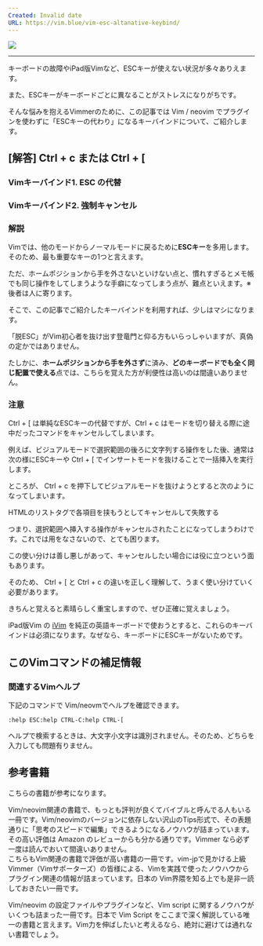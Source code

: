 ```yaml
---
Created: Invalid date
URL: https://vim.blue/vim-esc-altanative-keybind/
---
```

[![](https://vim.blue/wp-content/uploads/2019/11/vim_esc_alternate.gif)](https://vim.blue/wp-content/uploads/2019/11/vim_esc_alternate.gif)

---

キーボードの故障やiPad版Vimなど、ESCキーが使えない状況が多々ありえます。

また、ESCキーがキーボードごとに異なることがストレスになりがちです。

そんな悩みを抱えるVimmerのために、この記事では Vim / neovim でプラグインを使わずに「ESCキーの代わり」になるキーバインドについて、ご紹介します。

## **[**解答**]** Ctrl + c または Ctrl + [

### Vimキーバインド1. ESC の代替

### Vimキーバインド2. 強制キャンセル

### 解説

Vimでは、他のモードからノーマルモードに戻るために**ESCキー**を多用します。そのため、最も重要なキーの1つと言えます。

ただ、ホームポジションから手を外さないといけない点と、慣れすぎるとメモ帳でも同じ操作をしてしまうような手癖になってしまう点が、難点といえます。※後者は人に寄ります。

そこで、この記事でご紹介したキーバインドを利用すれば、少しはマシになります。

「脱ESC」がVim初心者を抜け出す登竜門と仰る方もいらっしゃいますが、真偽の定かではありません。

たしかに、**ホームポジションから手を外さず**に済み、**どのキーボードでも全く同じ配置で使える**点では、こちらを覚えた方が利便性は高いのは間違いありません。

### 注意

Ctrl + [ は単純なESCキーの代替ですが、Ctrl + c はモードを切り替える際に途中だったコマンドをキャンセルしてしまいます。

例えば、ビジュアルモードで選択範囲の後ろに文字列する操作をした後、通常は次の様にESCキーや Ctrl + [ でインサートモードを抜けることで一括挿入を実行します。

ところが、 Ctrl + c を押下してビジュアルモードを抜けようとすると次のようになってしまいます。

HTMLのリストタグで各項目を挟もうとしてキャンセルして失敗する

つまり、選択範囲へ挿入する操作がキャンセルされたことになってしまうわけです。これでは用をなさないので、とても困ります。

この使い分けは善し悪しがあって、キャンセルしたい場合には役に立つという面もあります。

そのため、 Ctrl + [ と Ctrl + c の違いを正しく理解して、うまく使い分けていく必要があります。

きちんと覚えると素晴らしく重宝しますので、ぜひ正確に覚えましょう。

iPad版Vim の [iVim](https://itunes.apple.com/jp/app/ivim/id1266544660?mt=8) を純正の英語キーボードで使おうとすると、これらのキーバインドは必須になります。なぜなら、キーボードにESCキーがないためです。

## このVim**コマンド**の補足情報

### 関連するVimヘルプ

下記のコマンドで Vim/neovmでヘルプを確認できます。

```
:help ESC:help CTRL-C:help CTRL-[
```

ヘルプで検索するときは、大文字小文字は識別されません。そのため、どちらを入力しても問題有りません。

## 参考書籍

こちらの書籍が参考になります。

Vim/neovim関連の書籍で、もっとも評判が良くてバイブルと呼んでる人もいる一冊です。Vim/neovimのバージョンに依存しない沢山のTips形式で、その表題通りに「思考のスピードで編集」できるようになるノウハウが詰まっています。その高い評価は Amazon のレビューからも分かる通りです。Vimmer なら必ず一度は読んでおいて間違いありません。  
こちらもVim関連の書籍で評価が高い書籍の一冊です。vim-jpで見かける上級Vimmer（Vimサポーターズ）の皆様による、Vimを実践で使ったノウハウからプラグイン関連の情報が詰まっています。日本の Vim界隈を知る上でも是非一読しておきたい一冊です。

Vim/neovim の設定ファイルやプラグインなど、Vim script に関するノウハウがいくつも詰まった一冊です。日本で Vim Script をここまで深く解説している唯一の書籍と言えます。Vim力を伸ばしたいと考えるなら、絶対に避けては通れない書籍でしょう。
